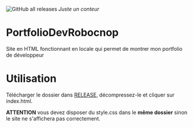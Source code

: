![GitHub all releases](https://img.shields.io/github/downloads/Robocnop/PortfolioDevRobocnop/total) <i>Juste un conteur</i>

# PortfolioDevRobocnop
Site en HTML fonctionnant en locale qui permet de montrer mon portfolio de développeur

# Utilisation

Télécharger le dossier dans [RELEASE](https://github.com/Robocnop/PortfolioDevRobocnop/releases), décompressez-le et cliquer sur index.html.

<b>ATTENTION</b> vous devez disposer du style.css dans le <b>même dossier</b> sinon le site ne s'affichera pas correctement.
